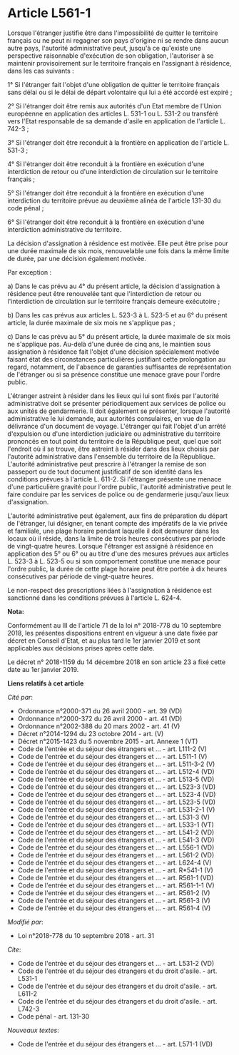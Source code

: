 # Article L561-1

Lorsque l'étranger justifie être dans l'impossibilité de quitter le territoire français ou ne peut ni regagner son pays
d'origine ni se rendre dans aucun autre pays, l'autorité administrative peut, jusqu'à ce qu'existe une perspective
raisonnable d'exécution de son obligation, l'autoriser à se maintenir provisoirement sur le territoire français en
l'assignant à résidence, dans les cas suivants :

1° Si l'étranger fait l'objet d'une obligation de quitter le territoire français sans délai ou si le délai de départ
volontaire qui lui a été accordé est expiré ;

2° Si l'étranger doit être remis aux autorités d'un Etat membre de l'Union européenne en application des articles L. 531-1 ou
L. 531-2 ou transféré vers l'Etat responsable de sa demande d'asile en application de l'article L. 742-3 ;

3° Si l'étranger doit être reconduit à la frontière en application de l'article L. 531-3 ;

4° Si l'étranger doit être reconduit à la frontière en exécution d'une interdiction de retour ou d'une interdiction de
circulation sur le territoire français ;

5° Si l'étranger doit être reconduit à la frontière en exécution d'une interdiction du territoire prévue au deuxième alinéa
de l'article 131-30 du code pénal ;

6° Si l'étranger doit être reconduit à la frontière en exécution d'une interdiction administrative du territoire.

La décision d'assignation à résidence est motivée. Elle peut être prise pour une durée maximale de six mois, renouvelable une
fois dans la même limite de durée, par une décision également motivée.

Par exception :

a) Dans le cas prévu au 4° du présent article, la décision d'assignation à résidence peut être renouvelée tant que
l'interdiction de retour ou l'interdiction de circulation sur le territoire français demeure exécutoire ;

b) Dans les cas prévus aux articles L. 523-3 à L. 523-5 et au 6° du présent article, la durée maximale de six mois ne
s'applique pas ;

c) Dans le cas prévu au 5° du présent article, la durée maximale de six mois ne s'applique pas. Au-delà d'une durée de cinq
ans, le maintien sous assignation à résidence fait l'objet d'une décision spécialement motivée faisant état des circonstances
particulières justifiant cette prolongation au regard, notamment, de l'absence de garanties suffisantes de représentation de
l'étranger ou si sa présence constitue une menace grave pour l'ordre public.

L'étranger astreint à résider dans les lieux qui lui sont fixés par l'autorité administrative doit se présenter
périodiquement aux services de police ou aux unités de gendarmerie. Il doit également se présenter, lorsque l'autorité
administrative le lui demande, aux autorités consulaires, en vue de la délivrance d'un document de voyage. L'étranger qui
fait l'objet d'un arrêté d'expulsion ou d'une interdiction judiciaire ou administrative du territoire prononcés en tout point
du territoire de la République peut, quel que soit l'endroit où il se trouve, être astreint à résider dans des lieux choisis
par l'autorité administrative dans l'ensemble du territoire de la République. L'autorité administrative peut prescrire à
l'étranger la remise de son passeport ou de tout document justificatif de son identité dans les conditions prévues à
l'article L. 611-2. Si l'étranger présente une menace d'une particulière gravité pour l'ordre public, l'autorité
administrative peut le faire conduire par les services de police ou de gendarmerie jusqu'aux lieux d'assignation.

L'autorité administrative peut également, aux fins de préparation du départ de l'étranger, lui désigner, en tenant compte des
impératifs de la vie privée et familiale, une plage horaire pendant laquelle il doit demeurer dans les locaux où il réside,
dans la limite de trois heures consécutives par période de vingt-quatre heures. Lorsque l'étranger est assigné à résidence en
application des 5° ou 6° ou au titre d'une des mesures prévues aux articles L. 523-3 à L. 523-5 ou si son comportement
constitue une menace pour l'ordre public, la durée de cette plage horaire peut être portée à dix heures consécutives par
période de vingt-quatre heures.

Le non-respect des prescriptions liées à l'assignation à résidence est sanctionné dans les conditions prévues à l'article L.
624-4.

**Nota:**

Conformément au III de l'article 71 de la loi n° 2018-778 du 10 septembre 2018, les présentes dispositions entrent en vigueur
à une date fixée par décret en Conseil d'Etat, et au plus tard le 1er janvier 2019 et sont applicables aux décisions prises
après cette date.

Le décret n° 2018-1159 du 14 décembre 2018 en son article 23 a fixé cette date au 1er janvier 2019.

**Liens relatifs à cet article**

_Cité par_:

  - Ordonnance n°2000-371 du 26 avril 2000 - art. 39 (VD)
  - Ordonnance n°2000-372 du 26 avril 2000 - art. 41 (VD)
  - Ordonnance n°2002-388 du 20 mars 2002 - art. 41 (V)
  - Décret n°2014-1294 du 23 octobre 2014 - art. (V)
  - Décret n°2015-1423 du 5 novembre 2015 - art. Annexe 1 (VT)
  - Code de l'entrée et du séjour des étrangers et ... - art. L111-2 (V)
  - Code de l'entrée et du séjour des étrangers et ... - art. L511-1 (V)
  - Code de l'entrée et du séjour des étrangers et ... - art. L511-3-2 (V)
  - Code de l'entrée et du séjour des étrangers et ... - art. L512-4 (VD)
  - Code de l'entrée et du séjour des étrangers et ... - art. L513-5 (VD)
  - Code de l'entrée et du séjour des étrangers et ... - art. L523-3 (VD)
  - Code de l'entrée et du séjour des étrangers et ... - art. L523-4 (VD)
  - Code de l'entrée et du séjour des étrangers et ... - art. L523-5 (VD)
  - Code de l'entrée et du séjour des étrangers et ... - art. L531-2-1 (V)
  - Code de l'entrée et du séjour des étrangers et ... - art. L531-3 (V)
  - Code de l'entrée et du séjour des étrangers et ... - art. L533-1 (VT)
  - Code de l'entrée et du séjour des étrangers et ... - art. L541-2 (VD)
  - Code de l'entrée et du séjour des étrangers et ... - art. L541-3 (VD)
  - Code de l'entrée et du séjour des étrangers et ... - art. L556-1 (VD)
  - Code de l'entrée et du séjour des étrangers et ... - art. L561-2 (VD)
  - Code de l'entrée et du séjour des étrangers et ... - art. L624-4 (V)
  - Code de l'entrée et du séjour des étrangers et ... - art. R*541-1 (V)
  - Code de l'entrée et du séjour des étrangers et ... - art. R561-1 (VD)
  - Code de l'entrée et du séjour des étrangers et ... - art. R561-1-1 (V)
  - Code de l'entrée et du séjour des étrangers et ... - art. R561-2 (V)
  - Code de l'entrée et du séjour des étrangers et ... - art. R561-3 (V)
  - Code de l'entrée et du séjour des étrangers et ... - art. R561-4 (V)

_Modifié par_:

  - Loi n°2018-778 du 10 septembre 2018 - art. 31

_Cite_:

  - Code de l'entrée et du séjour des étrangers et ... - art. L531-2 (VD)
  - Code de l'entrée et du séjour des étrangers et du droit d'asile. - art. L531-1
  - Code de l'entrée et du séjour des étrangers et du droit d'asile. - art. L611-2
  - Code de l'entrée et du séjour des étrangers et du droit d'asile. - art. L742-3
  - Code pénal - art. 131-30

_Nouveaux textes_:

  - Code de l'entrée et du séjour des étrangers et ... - art. L571-1 (VD)
